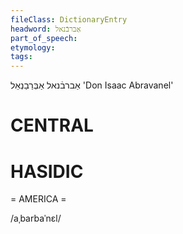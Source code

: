 ```yaml
---
fileClass: DictionaryEntry
headword: אַברבֿנאל
part_of_speech: 
etymology: 
tags: 
---
```

אַברבֿנאל
אַבְּרַבַנְאֵל
'Don Isaac Abravanel'

CENTRAL
========

HASIDIC
=======
= AMERICA = 

/aˌbarbaˈnɛl/